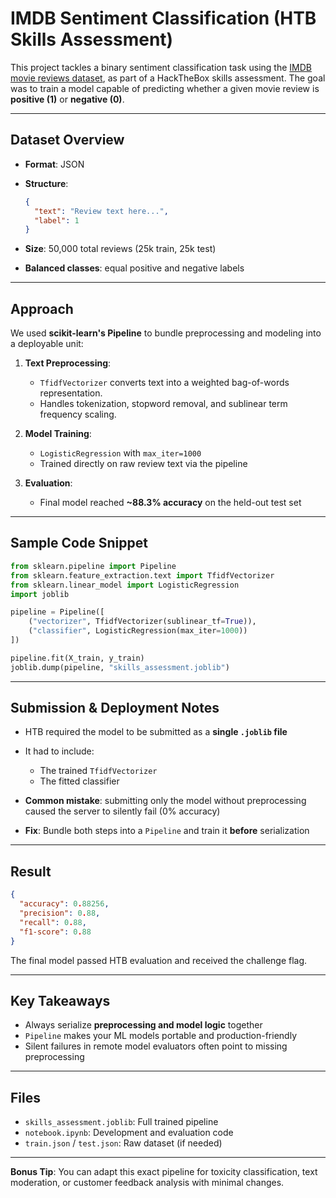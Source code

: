 # IMDB Sentiment Classification (HTB Skills Assessment)

This project tackles a binary sentiment classification task using the [IMDB movie reviews dataset](https://ai.stanford.edu/~amaas/data/sentiment/), as part of a HackTheBox skills assessment. The goal was to train a model capable of predicting whether a given movie review is **positive (1)** or **negative (0)**.

---

## Dataset Overview

* **Format**: JSON
* **Structure**:

  ```json
  {
    "text": "Review text here...",
    "label": 1
  }
  ```
* **Size**: 50,000 total reviews (25k train, 25k test)
* **Balanced classes**: equal positive and negative labels

---

## Approach

We used **scikit-learn's Pipeline** to bundle preprocessing and modeling into a deployable unit:

1. **Text Preprocessing**:

   * `TfidfVectorizer` converts text into a weighted bag-of-words representation.
   * Handles tokenization, stopword removal, and sublinear term frequency scaling.

2. **Model Training**:

   * `LogisticRegression` with `max_iter=1000`
   * Trained directly on raw review text via the pipeline

3. **Evaluation**:

   * Final model reached **\~88.3% accuracy** on the held-out test set

---

## Sample Code Snippet

```python
from sklearn.pipeline import Pipeline
from sklearn.feature_extraction.text import TfidfVectorizer
from sklearn.linear_model import LogisticRegression
import joblib

pipeline = Pipeline([
    ("vectorizer", TfidfVectorizer(sublinear_tf=True)),
    ("classifier", LogisticRegression(max_iter=1000))
])

pipeline.fit(X_train, y_train)
joblib.dump(pipeline, "skills_assessment.joblib")
```

---

## Submission & Deployment Notes

* HTB required the model to be submitted as a **single `.joblib` file**
* It had to include:

  * The trained `TfidfVectorizer`
  * The fitted classifier
* **Common mistake**: submitting only the model without preprocessing caused the server to silently fail (0% accuracy)
* **Fix**: Bundle both steps into a `Pipeline` and train it **before** serialization

---

## Result

```json
{
  "accuracy": 0.88256,
  "precision": 0.88,
  "recall": 0.88,
  "f1-score": 0.88
}
```

The final model passed HTB evaluation and received the challenge flag.

---

## Key Takeaways

* Always serialize **preprocessing and model logic** together
* `Pipeline` makes your ML models portable and production-friendly
* Silent failures in remote model evaluators often point to missing preprocessing

---

## Files

* `skills_assessment.joblib`: Full trained pipeline
* `notebook.ipynb`: Development and evaluation code
* `train.json` / `test.json`: Raw dataset (if needed)

---

**Bonus Tip**: You can adapt this exact pipeline for toxicity classification, text moderation, or customer feedback analysis with minimal changes.
